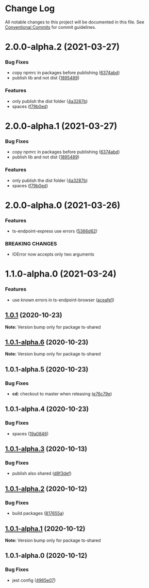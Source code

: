 # Change Log

All notable changes to this project will be documented in this file.
See [Conventional Commits](https://conventionalcommits.org) for commit guidelines.

# 2.0.0-alpha.2 (2021-03-27)


### Bug Fixes

* copy npmrc in packages before publishing ([6374abd](https://github.com/fes300/ts-endpoint/tree/master/packages/ts-shared/commit/6374abd039b3231c6989644a3de0442e59e70897))
* publish lib and not dist ([1895489](https://github.com/fes300/ts-endpoint/tree/master/packages/ts-shared/commit/1895489b44e8e480393d391566d69a9f4b63e9f1))


### Features

* only publish the dist folder ([4a3287b](https://github.com/fes300/ts-endpoint/tree/master/packages/ts-shared/commit/4a3287b909ed3d92e38fc311993cf39930da0214))
* spaces ([f79b0ed](https://github.com/fes300/ts-endpoint/tree/master/packages/ts-shared/commit/f79b0ed82e727b7a96a752cb2964eee71ca28452))





# 2.0.0-alpha.1 (2021-03-27)


### Bug Fixes

* copy npmrc in packages before publishing ([6374abd](https://github.com/fes300/ts-endpoint/tree/master/packages/ts-shared/commit/6374abd039b3231c6989644a3de0442e59e70897))
* publish lib and not dist ([1895489](https://github.com/fes300/ts-endpoint/tree/master/packages/ts-shared/commit/1895489b44e8e480393d391566d69a9f4b63e9f1))


### Features

* only publish the dist folder ([4a3287b](https://github.com/fes300/ts-endpoint/tree/master/packages/ts-shared/commit/4a3287b909ed3d92e38fc311993cf39930da0214))
* spaces ([f79b0ed](https://github.com/fes300/ts-endpoint/tree/master/packages/ts-shared/commit/f79b0ed82e727b7a96a752cb2964eee71ca28452))





# 2.0.0-alpha.0 (2021-03-26)


### Features

* ts-endpoint-express use errors ([5366d62](https://github.com/fes300/ts-endpoint/tree/master/packages/ts-shared/commit/5366d62727376a8e00b1086f2c2390dda8634a52))


### BREAKING CHANGES

* IOError now accepts only two arguments





# 1.1.0-alpha.0 (2021-03-24)


### Features

* use known errors in ts-endpoint-browser ([aceafe1](https://github.com/fes300/ts-endpoint/tree/master/packages/ts-shared/commit/aceafe17b8566c32e3f551c5d81153cc2001c1ae))





## [1.0.1](https://github.com/fes300/ts-endpoint/tree/master/packages/ts-shared/compare/ts-shared@1.0.1-alpha.6...ts-shared@1.0.1) (2020-10-23)

**Note:** Version bump only for package ts-shared





## [1.0.1-alpha.6](https://github.com/fes300/ts-endpoint/tree/master/packages/ts-shared/compare/ts-shared@1.0.1-alpha.5...ts-shared@1.0.1-alpha.6) (2020-10-23)

**Note:** Version bump only for package ts-shared





## 1.0.1-alpha.5 (2020-10-23)


### Bug Fixes

* **cd:** checkout to master when releasing ([e76c79e](https://github.com/fes300/ts-endpoint/tree/master/packages/ts-shared/commit/e76c79e002bd208e43c80fe7d3fd6db782a4a35e))





## 1.0.1-alpha.4 (2020-10-23)


### Bug Fixes

* spaces ([19a0846](https://github.com/fes300/ts-endpoint/packages/shared/commit/19a0846c164532a7c3138e8dcdab933057b0df39))





## [1.0.1-alpha.3](https://github.com/fes300/ts-endpoint/packages/shared/compare/ts-shared@1.0.1-alpha.2...ts-shared@1.0.1-alpha.3) (2020-10-13)


### Bug Fixes

* publish also shared ([d8f3def](https://github.com/fes300/ts-endpoint/packages/shared/commit/d8f3def6993b9db3df96dc030ca5e625c36cfec5))





## [1.0.1-alpha.2](https://github.com/fes300/ts-endpoint/packages/shared/compare/ts-shared@1.0.1-alpha.1...ts-shared@1.0.1-alpha.2) (2020-10-12)


### Bug Fixes

* build packages ([817655a](https://github.com/fes300/ts-endpoint/packages/shared/commit/817655a1a6e51ec1f7cfb01368a763aaab92cec8))





## [1.0.1-alpha.1](https://github.com/fes300/ts-endpoint/packages/shared/compare/ts-shared@1.0.1-alpha.0...ts-shared@1.0.1-alpha.1) (2020-10-12)

**Note:** Version bump only for package ts-shared





## 1.0.1-alpha.0 (2020-10-12)


### Bug Fixes

* jest config ([4965e07](https://github.com/fes300/ts-endpoint/packages/shared/commit/4965e07b5d3774e6beb78bdd9fe19b365a4cfe97))
